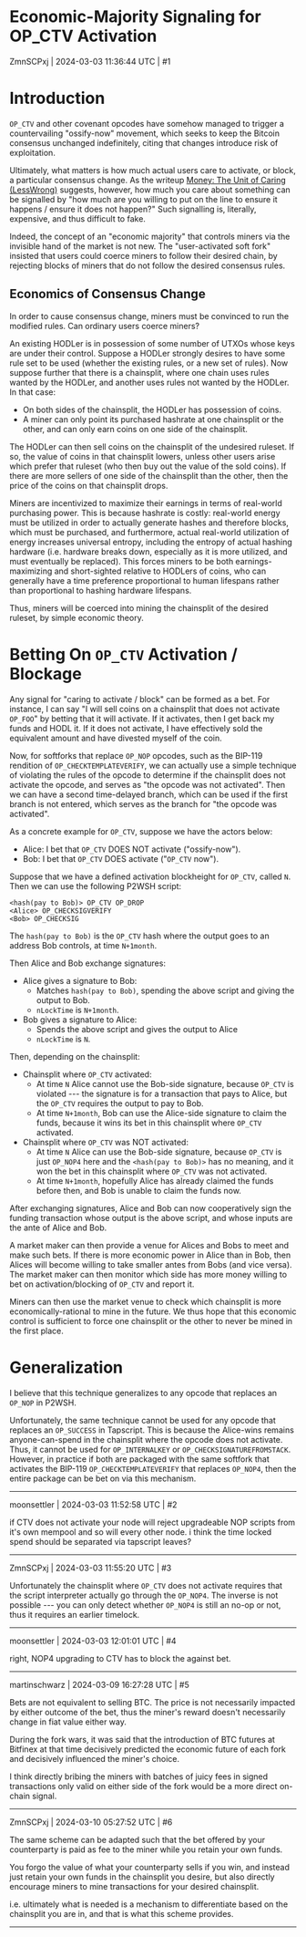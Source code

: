 # Economic-Majority Signaling for OP_CTV Activation

ZmnSCPxj | 2024-03-03 11:36:44 UTC | #1

Introduction
=====

`OP_CTV` and other covenant opcodes have somehow managed to trigger a countervailing "ossify-now" movement, which seeks to keep the Bitcoin consensus unchanged indefinitely, citing that changes introduce risk of exploitation.

Ultimately, what matters is how much actual users care to activate, or block, a particular consensus change. As the writeup [Money: The Unit of Caring (LessWrong)](https://www.lesswrong.com/posts/ZpDnRCeef2CLEFeKM/money-the-unit-of-caring) suggests, however, how much you care about something can be signalled by "how much are you willing to put on the line to ensure it happens / ensure it does not happen?"  Such signalling is, literally, expensive, and thus difficult to fake.

Indeed, the concept of an "economic majority" that controls miners via the invisible hand of the market is not new. The "user-activated soft fork" insisted that users could coerce miners to follow their desired chain, by rejecting blocks of miners that do not follow the desired consensus rules.

Economics of Consensus Change
-------------------------

In order to cause consensus change, miners must be convinced to run the modified rules.  Can ordinary users coerce miners?

An existing HODLer is in possession of some number of UTXOs whose keys are under their control. Suppose a HODLer strongly desires to have some rule set to be used (whether the existing rules, or a new set of rules).  Now suppose further that there is a chainsplit, where one chain uses rules wanted by the HODLer, and another uses rules not wanted by the HODLer.  In that case:

* On both sides of the chainsplit, the HODLer has possession of coins.
* A miner can only point its purchased hashrate at one chainsplit or the other, and can only earn coins on one side of the chainsplit.

The HODLer can then sell coins on the chainsplit of the undesired ruleset. If so, the value of coins in that chainsplit lowers, unless other users arise which prefer that ruleset (who then buy out the value of the sold coins).  If there are more sellers of one side of the chainsplit than the other, then the price of the coins on that chainsplit drops.

Miners are incentivized to maximize their earnings in terms of real-world purchasing power.  This is because hashrate is costly: real-world energy must be utilized in order to actually generate hashes and therefore blocks, which must be purchased, and furthermore, actual real-world utilization of energy increases universal entropy, including the entropy of actual hashing hardware (i.e. hardware breaks down, especially as it is more utilized, and must eventually be replaced).  This forces miners to be both earnings-maximizing and short-sighted relative to HODLers of coins, who can generally have a time preference proportional to human lifespans rather than proportional to hashing hardware lifespans.

Thus, miners will be coerced into mining the chainsplit of the desired ruleset, by simple economic theory.

Betting On `OP_CTV` Activation / Blockage
=======================

Any signal for "caring to activate / block" can be formed as a bet.  For instance, I can say "I will sell coins on a chainsplit that does not activate `OP_FOO`" by betting that it will activate.  If it activates, then I get back my funds and HODL it. If it does not activate, I have effectively sold the equivalent amount and have divested myself of the coin.

Now, for softforks that replace `OP_NOP` opcodes, such as the BIP-119 rendition of `OP_CHECKTEMPLATEVERIFY`, we can actually use a simple technique of violating the rules of the opcode to determine if the chainsplit does not activate the opcode, and serves as "the opcode was not activated".  Then we can have a second time-delayed branch, which can be used if the first branch is not entered, which serves as the branch for "the opcode was activated".

As a concrete example for `OP_CTV`, suppose we have the actors below:

* Alice: I bet that `OP_CTV` DOES NOT activate ("ossify-now").
* Bob: I bet that `OP_CTV` DOES activate ("`OP_CTV` now").

Suppose that we have a defined activation blockheight for `OP_CTV`, called `N`.  Then we can use the following P2WSH script:

    <hash(pay to Bob)> OP_CTV OP_DROP
    <Alice> OP_CHECKSIGVERIFY
    <Bob> OP_CHECKSIG

The `hash(pay to Bob)` is the `OP_CTV` hash where the output goes to an address Bob controls, at time `N+1month`.

Then Alice and Bob exchange signatures:

* Alice gives a signature to Bob:
  * Matches `hash(pay to Bob)`, spending the above script and giving the output to Bob.
  * `nLockTime` is `N+1month`.
* Bob gives a signature to Alice:
  * Spends the above script and gives the output to Alice
  * `nLockTime` is `N`.

Then, depending on the chainsplit:

* Chainsplit where `OP_CTV` activated:
  * At time `N` Alice cannot use the Bob-side signature, because `OP_CTV` is violated --- the signature is for a transaction that pays to Alice, but the `OP_CTV` requires the output to pay to Bob.
  * At time `N+1month`, Bob can use the Alice-side signature to claim the funds, because it wins its bet in this chainsplit where `OP_CTV` activated.
* Chainsplit where `OP_CTV` was NOT activated:
  * At time `N` Alice can use the Bob-side signature, because `OP_CTV` is just `OP_NOP4` here and the `<hash(pay to Bob)>` has no meaning, and it won the bet in this chainsplit where `OP_CTV` was not activated.
  * At time `N+1month`, hopefully Alice has already claimed the funds before then, and Bob is unable to claim the funds now.

After exchanging signatures, Alice and Bob can now cooperatively sign the funding transaction whose output is the above script, and whose inputs are the ante of Alice and Bob.

A market maker can then provide a venue for Alices and Bobs to meet and make such bets.  If there is more economic power in Alice than in Bob, then Alices will become willing to take smaller antes from Bobs (and vice versa).  The market maker can then monitor which side has more money willing to bet on activation/blocking of `OP_CTV` and report it.

Miners can then use the market venue to check which chainsplit is more economically-rational to mine in the future.  We thus hope that this economic control is sufficient to force one chainsplit or the other to never be mined in the first place.

Generalization
===============

I believe that this technique generalizes to any opcode that replaces an `OP_NOP` in P2WSH.

Unfortunately, the same technique cannot be used for any opcode that replaces an `OP_SUCCESS` in Tapscript.  This is because the Alice-wins remains anyone-can-spend in the chainsplit where the opcode does not activate.  Thus, it cannot be used for `OP_INTERNALKEY` or `OP_CHECKSIGNATUREFROMSTACK`.  However, in practice if both are packaged with the same softfork that activates the BIP-119 `OP_CHECKTEMPLATEVERIFY` that replaces `OP_NOP4`, then the entire package can be bet on via this mechanism.

-------------------------

moonsettler | 2024-03-03 11:52:58 UTC | #2

if CTV does not activate your node will reject upgradeable NOP scripts from it's own mempool and so will every other node. i think the time locked spend should be separated via tapscript leaves?

-------------------------

ZmnSCPxj | 2024-03-03 11:55:20 UTC | #3

Unfortunately the chainsplit where `OP_CTV` does not activate requires that the script interpreter actually go through the `OP_NOP4`. The inverse is not possible --- you can only detect whether `OP_NOP4` is still an no-op or not, thus it requires an earlier timelock.

-------------------------

moonsettler | 2024-03-03 12:01:01 UTC | #4

right, NOP4 upgrading to CTV has to block the against bet.

-------------------------

martinschwarz | 2024-03-09 16:27:28 UTC | #5

Bets are not equivalent to selling BTC. The price is not necessarily impacted by either outcome of the bet, thus the miner's reward doesn't necessarily change in fiat value either way. 

During the fork wars, it was said that the introduction of BTC futures at Bitfinex at that time decisively predicted the economic future of each fork and decisively influenced the miner's choice. 

I think directly bribing the miners with batches of juicy fees in signed transactions only valid on either side of the fork would be a more direct on-chain signal.

-------------------------

ZmnSCPxj | 2024-03-10 05:27:52 UTC | #6

The same scheme can be adapted such that the bet offered by your counterparty is paid as fee to the miner while you retain your own funds.

You forgo the value of what your counterparty sells if you win, and instead just retain your own funds in the chainsplit you desire, but also directly encourage miners to mine transactions for your desired chainsplit.

i.e. ultimately what is needed is a mechanism to differentiate based on the chainsplit you are in, and that is what this scheme provides.

-------------------------

